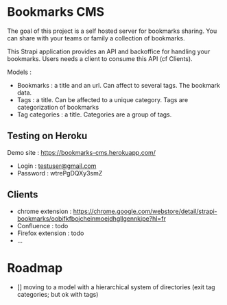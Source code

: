 # Bookmarks CMS

The goal of this project is a self hosted server for bookmarks sharing. You can share with your teams or family a collection of bookmarks.

This Strapi application provides an API and backoffice for handling your bookmarks. Users needs a client to consume this API (cf Clients).

Models :

- Bookmarks : a title and an url. Can affect to several tags. The bookmark data.
- Tags : a title. Can be affected to a unique category. Tags are categorization of bookmarks
- Tag categories : a title. Categories are a group of tags.

## Testing on Heroku

Demo site : https://bookmarks-cms.herokuapp.com/

- Login : testuser@gmail.com
- Password : wtrePgDQXy3smZ

## Clients

- chrome extension : https://chrome.google.com/webstore/detail/strapi-bookmarks/oobifkfbojcheinmoejdhgllgennkjpe?hl=fr
- Confluence : todo
- Firefox extension : todo
- ...

# Roadmap

- [] moving to a model with a hierarchical system of directories (exit tag categories; but ok with tags)

